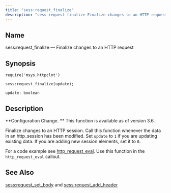 ```yaml
---
title: "sess:request_finalize"
description: "sess request finalize Finalize changes to an HTTP request sess request finalize update Configuration Change This function is available as of version 3 6 Finalize changes to an HTTP session Call this function whenever the data in an http session has been modified Set update to 1 if you are..."
---
```


<a name="lua.ref.sess_request_finalize"></a> 
## Name

sess:request_finalize — Finalize changes to an HTTP request

<a name="idp23736112"></a> 
## Synopsis

`require('msys.httpclnt')`

`sess:request_finalize(update);`

`update: boolean`<a name="idp23739504"></a> 
## Description

**Configuration Change. ** This function is available as of version 3.6.

Finalize changes to an HTTP session. Call this function whenever the data in an http_session has been modified. Set `update` to `1` if you are updating existing data. If you are adding new session elements, set it to `0`.

For a code example see [http_request_eval](/momentum/3/3-push/push-http-request-eval). Use this function in the `http_request_eval` callout.

<a name="idp23746544"></a> 
## See Also

[sess:request_set_body](/momentum/3/3-reference/3-reference-lua-ref-sess-request-set-body) and [sess:request_add_header](/momentum/3/3-reference/3-reference-lua-ref-sess-request-add-header)